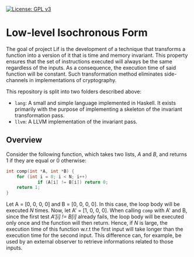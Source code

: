 [![License: GPL v3](https://img.shields.io/badge/License-GPLv3-blue.svg)](https://www.gnu.org/licenses/gpl-3.0)

# Low-level Isochronous Form
The goal of project Lif is the development of a technique that
transforms a function into a version of it that is time and
memory invariant. This property ensures that the set of
instructions executed will always be the same regardless of the
inputs. As a consequence, the execution time of said function
will be constant. Such transformation method eliminates
side-channels in implementations of cryptography.

This repository is split into two folders described above:

- `lang`: A small and simple language implemented in Haskell. 
          It exists primarily with the purpose of implementing a
          skeleton of the invariant transformation pass.
- `llvm`: A LLVM implementation of the invariant pass.

## Overview
Consider the following function, which takes two lists, _A_ and
_B_, and returns 1 if they are equal or 0 otherwise:

```C
int comp(int *A, int *B) {
    for (int i = 0; i < N; i++)
            if (A[i] != B[i]) return 0;
    return 1;
}
```

Let A = [0, 0, 0, 0] and B = [0, 0, 0, 0]. In this case, the loop
body will be executed _N_ times. Now, let A' = [1, 0, 0, 0]. When
calling `comp` with A' and B, since the first test _A'[i] != B[i]_
already fails, the loop body will be executed only once and the
function will then return. Hence, if _N_ is large, the execution
time of this function w.r.t the first input will take longer than
the execution time for the second input. This difference can, for
example, be used by an external observer to retrieve informations
related to those inputs.
